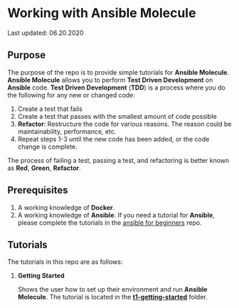 # Working with Ansible Molecule

Last updated: 06.20.2020

## Purpose

The purpose of the repo is to provide simple tutorials for **Ansible Molecule**.
**Ansible Molecule** allows you to perform **Test Driven Development** on
**Ansible** code.  **Test Driven Development** (**TDD**) is a process
where you do the following for any new or changed code:

1.  Create a test that fails
2.  Create a test that passes with the smallest amount of code possible
3.  **Refactor**: Restructure the code for various reasons.  The reason
could be maintainability, performance, etc.  
4.  Repeat steps 1-3 until the new code has been added, or the code change is
complete.

The process of failing a test, passing a test, and refactoring is better
known as **Red**, **Green**, **Refactor**.

## Prerequisites

1. A working knowledge of **Docker**.
1. A working knowledge of **Ansible**.  If you need a tutorial for **Ansible**,
please complete the tutorials in the
[ansible for beginners](https://github.com/bretmullinix/ansible-for-beginners) repo.

## Tutorials

The tutorials in this repo are as follows:

1. **Getting Started**

    Shows the user how to set up their environment
    and run **Ansible Molecule**.  The tutorial is located in the
    [**t1-getting-started**](./t1-getting-started) folder.
    


